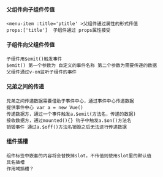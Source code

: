 #### 父组件向子组件传值

```
<menu-item :title='ptitle' >父组件通过属性的形式传值
props:['title']  子组件通过 props属性接受
```

#### 子组件向父组件传值

```
子组件用$emit()触发事件
$emit() 第一个参数为 自定义的事件名称 第二个参数为需要传递的数据
父组件通过v-on监听子组件的事件
```

#### 兄弟之间的传递

```
兄弟之间传递数据需要借助于事件中心，通过事件中心传递数据
提供事件中心 var a = new Vue()
传递数据方，通过一个事件触发a.$emit(方法名，传递的数据)
接收数据方，通过mounted(){} 钩子中触发a.$on()方法名
销毁事件 通过a.$off()方法名销毁之后无法进行传递数据
```

#### 组件插槽

```
组件标签中嵌套的内容将会替换掉slot，不传值则使用slot里的默认值
具名插槽
作用域插槽？
```



